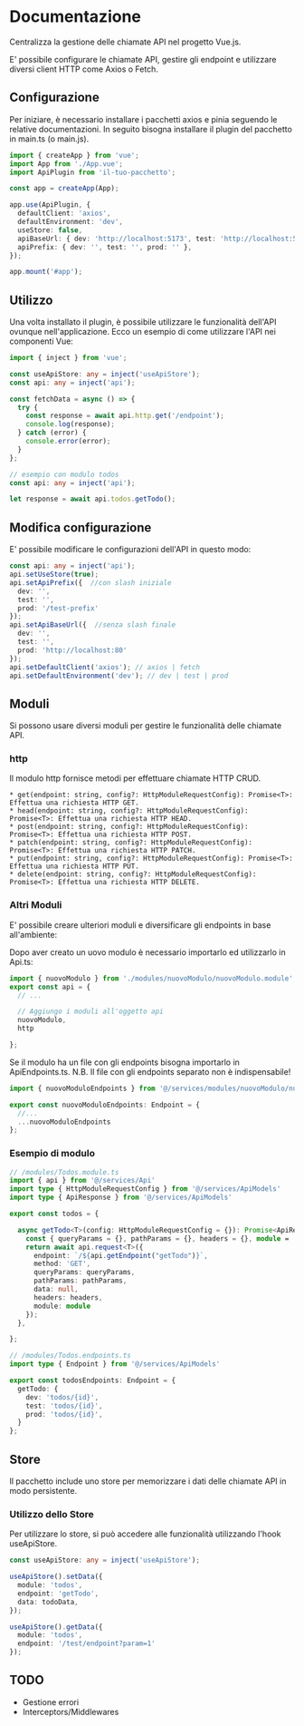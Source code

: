 # Documentazione
Centralizza la gestione delle chiamate API nel progetto Vue.js. 

E' possibile configurare le chiamate API, gestire gli endpoint e utilizzare diversi client HTTP come Axios o Fetch.

## Configurazione
Per iniziare, è necessario installare i pacchetti axios e pinia seguendo le relative documentazioni.
In seguito bisogna installare il plugin del pacchetto in main.ts (o main.js).

``` typescript
import { createApp } from 'vue';
import App from './App.vue';
import ApiPlugin from 'il-tuo-pacchetto';

const app = createApp(App);

app.use(ApiPlugin, {
  defaultClient: 'axios',
  defaultEnvironment: 'dev',
  useStore: false,
  apiBaseUrl: { dev: 'http://localhost:5173', test: 'http://localhost:5173', prod: 'http://localhost:5173' },
  apiPrefix: { dev: '', test: '', prod: '' },
});

app.mount('#app');
```

## Utilizzo
Una volta installato il plugin, è possibile utilizzare le funzionalità dell'API ovunque nell'applicazione. 
Ecco un esempio di come utilizzare l'API nei componenti Vue:

``` typescript
import { inject } from 'vue';

const useApiStore: any = inject('useApiStore');
const api: any = inject('api');

const fetchData = async () => {
  try {
    const response = await api.http.get('/endpoint');
    console.log(response);
  } catch (error) {
    console.error(error);
  }
};
```

```typescript
// esempio con modulo todos
const api: any = inject('api');

let response = await api.todos.getTodo();
```

## Modifica configurazione

E' possibile modificare le configurazioni dell'API in questo modo:

```typescript
const api: any = inject('api');
api.setUseStore(true);
api.setApiPrefix({  //con slash iniziale
  dev: '', 
  test: '', 
  prod: '/test-prefix' 
});
api.setApiBaseUrl({  //senza slash finale
  dev: '',
  test: '',
  prod: 'http://localhost:80'
});
api.setDefaultClient('axios'); // axios | fetch
api.setDefaultEnvironment('dev'); // dev | test | prod
```

## Moduli
Si possono usare diversi moduli per gestire le funzionalità delle chiamate API. 

### http
Il modulo http fornisce metodi per effettuare chiamate HTTP CRUD.

```
* get(endpoint: string, config?: HttpModuleRequestConfig): Promise<T>: Effettua una richiesta HTTP GET.
* head(endpoint: string, config?: HttpModuleRequestConfig): Promise<T>: Effettua una richiesta HTTP HEAD.
* post(endpoint: string, config?: HttpModuleRequestConfig): Promise<T>: Effettua una richiesta HTTP POST.
* patch(endpoint: string, config?: HttpModuleRequestConfig): Promise<T>: Effettua una richiesta HTTP PATCH.
* put(endpoint: string, config?: HttpModuleRequestConfig): Promise<T>: Effettua una richiesta HTTP PUT.
* delete(endpoint: string, config?: HttpModuleRequestConfig): Promise<T>: Effettua una richiesta HTTP DELETE.
```

### Altri Moduli
E' possibile creare ulteriori moduli e diversificare gli endpoints in base all'ambiente:

Dopo aver creato un uovo modulo è necessario importarlo ed utilizzarlo in Api.ts:

```typescript
import { nuovoModulo } from './modules/nuovoModulo/nuovoModulo.module';
export const api = {
  // ...

  // Aggiungo i moduli all'oggetto api
  nuovoModulo,
  http

};
```

Se il modulo ha un file con gli endpoints bisogna importarlo in ApiEndpoints.ts.
N.B. Il file con gli endpoints separato non è indispensabile!

```typescript
import { nuovoModuloEndpoints } from '@/services/modules/nuovoModulo/nuovoModulo.endpoints'

export const nuovoModuloEndpoints: Endpoint = {
  //...
  ...nuovoModuloEndpoints
};
```

### Esempio di modulo

```typescript
// /modules/Todos.module.ts
import { api } from '@/services/Api'
import type { HttpModuleRequestConfig } from '@/services/ApiModels'
import type { ApiResponse } from '@/services/ApiModels'

export const todos = {

  async getTodo<T>(config: HttpModuleRequestConfig = {}): Promise<ApiResponse<T>> {
    const { queryParams = {}, pathParams = {}, headers = {}, module = 'todos' } = config;
    return await api.request<T>({
      endpoint: `/${api.getEndpoint("getTodo")}`,
      method: 'GET',
      queryParams: queryParams,
      pathParams: pathParams,
      data: null,
      headers: headers,
      module: module
    });
  },

};
```

``` typescript
// /modules/Todos.endpoints.ts
import type { Endpoint } from '@/services/ApiModels'

export const todosEndpoints: Endpoint = {
  getTodo: {
    dev: 'todos/{id}',
    test: 'todos/{id}',
    prod: 'todos/{id}',
  }
};
```

## Store 
Il pacchetto include uno store per memorizzare i dati delle chiamate API in modo persistente.

### Utilizzo dello Store
Per utilizzare lo store, si può accedere alle funzionalità utilizzando l'hook useApiStore.

```typescript
const useApiStore: any = inject('useApiStore');

useApiStore().setData({
  module: 'todos',
  endpoint: 'getTodo',
  data: todoData,
});

useApiStore().getData({
  module: 'todos',
  endpoint: '/test/endpoint?param=1'
});
```

## TODO
* Gestione errori
* Interceptors/Middlewares